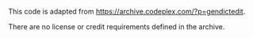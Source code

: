 ﻿This code is adapted from https://archive.codeplex.com/?p=gendictedit.

There are no license or credit requirements defined in the archive. 